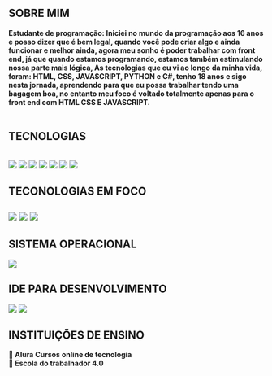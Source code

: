 <h2><strong> SOBRE MIM </strong></h2>
<strong>Estudante de programação: </strong>
  <strong>Iniciei no mundo da programação aos 16 anos e posso dizer que é bem legal, quando você pode criar algo e ainda funcionar
    e melhor ainda, agora meu sonho é poder trabalhar com front end, já que quando estamos programando, estamos também estimulando
    nossa parte mais lógica, As tecnologias que eu vi ao longo da minha vida, foram: HTML, CSS, JAVASCRIPT, PYTHON e C#, 
    tenho 18 anos e sigo nesta jornada, aprendendo para que eu possa trabalhar tendo uma bagagem boa, no entanto meu foco é voltado totalmente apenas para o front end com HTML CSS E JAVASCRIPT.
  </strong>
  <br><br>
<h2><strong>  TECNOLOGIAS  </strong></h2>
<div style="display: inline_block"><br>
<img src= "https://img.shields.io/badge/JavaScript-F7DF1E?style=for-the-badge&logo=javascript&logoColor=black" />
<img src= "https://img.shields.io/badge/CSS3-1572B6?style=for-the-badge&logo=css3&logoColor=white" />
<img src= "https://img.shields.io/badge/HTML5-E34F26?style=for-the-badge&logo=html5&logoColor=white" />
<img src= "https://img.shields.io/badge/C%23-239120?style=for-the-badge&logo=c-sharp&logoColor=white" />
<img src= "https://img.shields.io/badge/Python-14354C?style=for-the-badge&logo=python&logoColor=white" />
<img src= "https://img.shields.io/badge/Lua-2C2D72?style=for-the-badge&logo=lua&logoColor=white" /> 
<img src= "https://img.shields.io/badge/Java-ED8B00?style=for-the-badge&logo=openjdk&logoColor=white " />
</div>
<h2><strong> TECONOLOGIAS EM FOCO</strong>
<div style="display: inline_block"><br>
<img src= "https://img.shields.io/badge/JavaScript-F7DF1E?style=for-the-badge&logo=javascript&logoColor=black" />
<img src= "https://img.shields.io/badge/CSS3-1572B6?style=for-the-badge&logo=css3&logoColor=white" />
<img src= "https://img.shields.io/badge/HTML5-E34F26?style=for-the-badge&logo=html5&logoColor=white" />
</div>
<h2><strong> SISTEMA OPERACIONAL </strong></h2>
<img src= "https://img.shields.io/badge/Windows-0078D6?style=for-the-badge&logo=windows&logoColor=white" />
<h2><strong> IDE PARA DESENVOLVIMENTO </strong></h2>
<img src= "https://img.shields.io/badge/Visual_Studio_Code-0078D4?style=for-the-badge&logo=visual%20studio%20code&logoColor=white" /> <img src = "https://img.shields.io/badge/sublime_text-%23575757.svg?&style=for-the-badge&logo=sublime-text&logoColor=important" />
<h2><strong> INSTITUIÇÕES DE ENSINO </strong></h2>
<strong>📖 Alura Cursos online de tecnologia</strong><br>
<strong>📖 Escola do trabalhador 4.0</strong>









